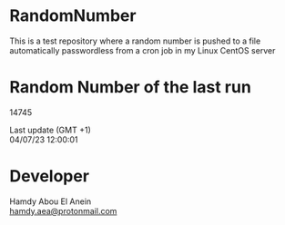 # RandomNumber    
This is a test repository where a random number is pushed to a file automatically passwordless from a cron job in my Linux CentOS server    
# Random Number of the last run   
14745
      
Last update (GMT +1)    
04/07/23 12:00:01
# Developer    
Hamdy Abou El Anein   
hamdy.aea@protonmail.com
